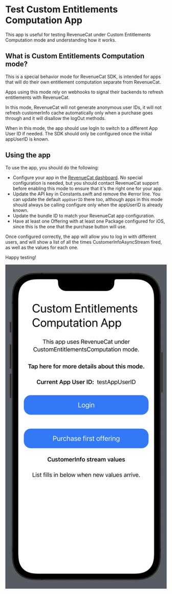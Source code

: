 # Test Custom Entitlements Computation App

This app is useful for testing RevenueCat under Custom Entitlements Computation mode and understanding how it works.

## What is Custom Entitlements Computation mode? 

This is a special behavior mode for RevenueCat SDK, is intended for apps that will do their own entitlement computation separate from RevenueCat. 

Apps using this mode rely on webhooks to signal their backends to refresh entitlements with RevenueCat.

In this mode, RevenueCat will not generate anonymous user IDs, it will not refresh customerInfo cache automatically only when a purchase goes through 
and it will disallow the logOut methods.

When in this mode, the app should use logIn to switch to a different App User ID if needed. 
The SDK should only be configured once the initial appUserID is known.

## Using the app

To use the app, you should do the following: 
- Configure your app in the [RevenueCat dashboard](https://app.revenuecat.com/). No special configuration is needed, but you should contact RevenueCat support
before enabling this mode to ensure that it's the right one for your app. 
- Update the API key in Constants.swift and remove the #error line. You can update the default `appUserID` there too, although apps in this mode should 
always be calling configure only when the appUserID is already known. 
- Update the bundle ID to match your RevenueCat app configuration.
- Have at least one Offering with at least one Package configured for iOS, since this is the one that the purchase button will use. 

Once configured correctly, the app will allow you to log in with different users, and will show a list of all the times CustomerInfoAsyncStream fired, as well as 
the values for each one. 

Happy testing!

![sample screenshot](./Sample%20screenshot.png)